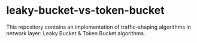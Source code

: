 # leaky-bucket-vs-token-bucket
This repository contains an implementation of traffic-shaping algorithms in network layer: Leaky Bucket &amp; Token Bucket algorithms.
